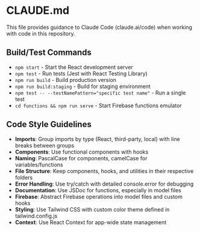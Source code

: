 # CLAUDE.md

This file provides guidance to Claude Code (claude.ai/code) when working with code in this repository.

## Build/Test Commands
- `npm start` - Start the React development server
- `npm test` - Run tests (Jest with React Testing Library)
- `npm run build` - Build production version
- `npm run build:staging` - Build for staging environment
- `npm test -- --testNamePattern="specific test name"` - Run a single test
- `cd functions && npm run serve` - Start Firebase functions emulator

## Code Style Guidelines
- **Imports**: Group imports by type (React, third-party, local) with line breaks between groups
- **Components**: Use functional components with hooks
- **Naming**: PascalCase for components, camelCase for variables/functions
- **File Structure**: Keep components, hooks, and utilities in their respective folders
- **Error Handling**: Use try/catch with detailed console.error for debugging
- **Documentation**: Use JSDoc for functions, especially in model files
- **Firebase**: Abstract Firebase operations into model files and custom hooks
- **Styling**: Use Tailwind CSS with custom color theme defined in tailwind.config.js
- **Context**: Use React Context for app-wide state management
